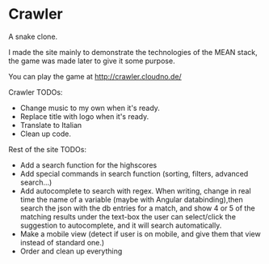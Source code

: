 # Crawler
A snake clone.

I made the site mainly to demonstrate the technologies of the MEAN stack, the game was made later to give it some purpose.

You can play the game at http://crawler.cloudno.de/


Crawler TODOs:
- Change music to my own when it's ready.
- Replace title with logo when it's ready.
- Translate to Italian
- Clean up code.

Rest of the site TODOs:

- Add a search function for the highscores
- Add special commands in search function (sorting, filters, advanced search...)
- Add autocomplete to search with regex. When writing, change in real time the name of a variable 
	(maybe with Angular databinding),then search the json with the db entries for a match, 
	and show 4 or 5 of the matching results under the text-box
	the user can select/click the suggestion to autocomplete, and it will search automatically.
- Make a mobile view (detect if user is on mobile, and give them that view instead of standard one.)
- Order and clean up everything